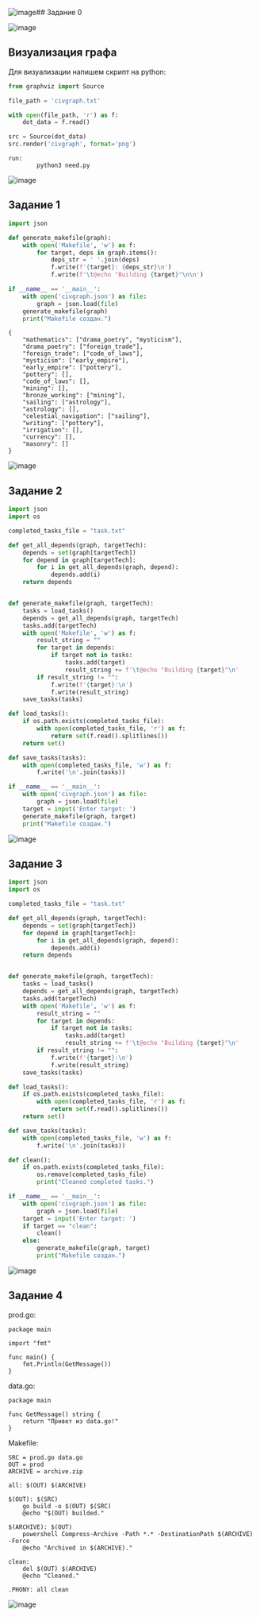 ![image](https://github.com/user-attachments/assets/65e53c60-2282-4526-b486-2ead649e5c97)## Задание 0

![image](https://github.com/user-attachments/assets/a3117572-359c-4d37-99f1-1504d84b7e21)

## Визуализация графа

Для визуализации напишем скрипт на python:

```python
from graphviz import Source

file_path = 'civgraph.txt'

with open(file_path, 'r') as f:
    dot_data = f.read()

src = Source(dot_data)
src.render('civgraph', format='png')
```

```Make
run:
        python3 need.py
```

![image](https://github.com/user-attachments/assets/5715fb21-f4ff-4058-865e-8b89e481a2af)

## Задание 1

```python
import json

def generate_makefile(graph):
    with open('Makefile', 'w') as f:
        for target, deps in graph.items():
            deps_str = ' '.join(deps)
            f.write(f'{target}: {deps_str}\n')
            f.write(f'\t@echo "Building {target}"\n\n')

if __name__ == '__main__':
    with open('civgraph.json') as file:
        graph = json.load(file)
    generate_makefile(graph)
    print("Makefile создан.")
```

```
{
    "mathematics": ["drama_poetry", "mysticism"],
    "drama_poetry": ["foreign_trade"],
    "foreign_trade": ["code_of_laws"],
    "mysticism": ["early_empire"],
    "early_empire": ["pottery"],
    "pottery": [],
    "code_of_laws": [],
    "mining": [],
    "bronze_working": ["mining"],
    "sailing": ["astrology"],
    "astrology": [],
    "celestial_navigation": ["sailing"],
    "writing": ["pottery"],
    "irrigation": [],
    "currency": [],
    "masonry": []
}
```

![image](https://github.com/user-attachments/assets/a70e23f1-6782-457f-b913-76e3ebefb028)

## Задание 2

```python
import json
import os

completed_tasks_file = "task.txt"

def get_all_depends(graph, targetTech):
    depends = set(graph[targetTech])
    for depend in graph[targetTech]:
        for i in get_all_depends(graph, depend):
            depends.add(i)
    return depends


def generate_makefile(graph, targetTech):
    tasks = load_tasks()
    depends = get_all_depends(graph, targetTech)
    tasks.add(targetTech)
    with open('Makefile', 'w') as f:
        result_string = ""
        for target in depends:
            if target not in tasks:
                tasks.add(target)
                result_string += f'\t@echo "Building {target}"\n'
        if result_string != "":
            f.write(f'{target}:\n')
            f.write(result_string)
    save_tasks(tasks)

def load_tasks():
    if os.path.exists(completed_tasks_file):
        with open(completed_tasks_file, 'r') as f:
            return set(f.read().splitlines())
    return set()

def save_tasks(tasks):
    with open(completed_tasks_file, 'w') as f:
        f.write('\n'.join(tasks))

if __name__ == '__main__':
    with open('civgraph.json') as file:
        graph = json.load(file)
    target = input('Enter target: ')
    generate_makefile(graph, target)
    print("Makefile создан.")
```

![image](https://github.com/user-attachments/assets/9b35c3bc-99c0-44cb-8821-2bc45e706c67)

## Задание 3

```python
import json
import os

completed_tasks_file = "task.txt"

def get_all_depends(graph, targetTech):
    depends = set(graph[targetTech])
    for depend in graph[targetTech]:
        for i in get_all_depends(graph, depend):
            depends.add(i)
    return depends


def generate_makefile(graph, targetTech):
    tasks = load_tasks()
    depends = get_all_depends(graph, targetTech)
    tasks.add(targetTech)
    with open('Makefile', 'w') as f:
        result_string = ""
        for target in depends:
            if target not in tasks:
                tasks.add(target)
                result_string += f'\t@echo "Building {target}"\n'
        if result_string != "":
            f.write(f'{target}:\n')
            f.write(result_string)
    save_tasks(tasks)

def load_tasks():
    if os.path.exists(completed_tasks_file):
        with open(completed_tasks_file, 'r') as f:
            return set(f.read().splitlines())
    return set()

def save_tasks(tasks):
    with open(completed_tasks_file, 'w') as f:
        f.write('\n'.join(tasks))

def clean():
    if os.path.exists(completed_tasks_file):
        os.remove(completed_tasks_file)
        print("Cleaned completed tasks.")

if __name__ == '__main__':
    with open('civgraph.json') as file:
        graph = json.load(file)
    target = input('Enter target: ')
    if target == "clean":
        clean()
    else:
        generate_makefile(graph, target)
        print("Makefile создан.")
```

![image](https://github.com/user-attachments/assets/355b9321-852f-4758-824a-f6edb2b87fd4)

## Задание 4

prod.go:

```golang
package main

import "fmt"

func main() {
	fmt.Println(GetMessage())
}
```

data.go:

```golang
package main

func GetMessage() string {
	return "Привет из data.go!"
}
```

Makefile:

```make
SRC = prod.go data.go
OUT = prod
ARCHIVE = archive.zip

all: $(OUT) $(ARCHIVE)

$(OUT): $(SRC)
	go build -o $(OUT) $(SRC)
	@echo "$(OUT) builded."

$(ARCHIVE): $(OUT)
	powershell Compress-Archive -Path *.* -DestinationPath $(ARCHIVE) -Force
	@echo "Archived in $(ARCHIVE)."

clean:
	del $(OUT) $(ARCHIVE)
	@echo "Cleaned."

.PHONY: all clean
```

![image](https://github.com/user-attachments/assets/4dabf487-14ce-4536-b7eb-638e19743983)

